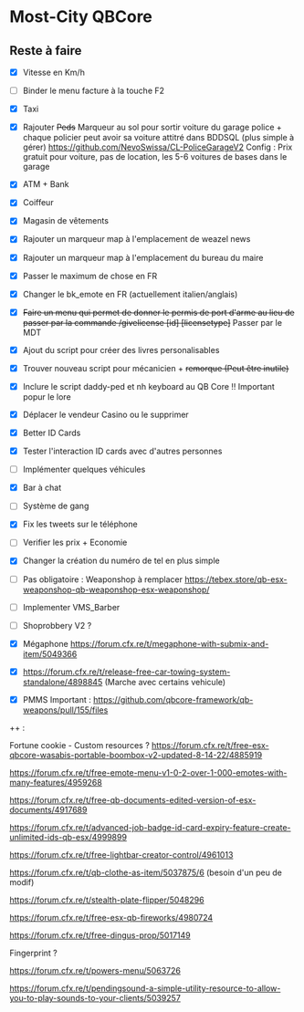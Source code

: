# Most-City QBCore

## Reste à faire
- [x] Vitesse en Km/h
- [ ] Binder le menu facture à la touche F2
- [x] Taxi
- [x] Rajouter ~~Peds~~ Marqueur au sol pour sortir voiture du garage police + chaque policier peut avoir sa voiture attitré dans BDDSQL (plus simple à gérer)
https://github.com/NevoSwissa/CL-PoliceGarageV2
Config : Prix gratuit pour voiture, pas de location, les 5-6 voitures de bases dans le garage
- [x] ATM + Bank
- [x] Coiffeur
- [x] Magasin de vêtements 
- [x] Rajouter un marqueur map à l'emplacement de weazel news 
- [x] Rajouter un marqueur map à l'emplacement du bureau du maire
- [x] Passer le maximum de chose en FR
- [x] Changer le bk_emote en FR (actuellement italien/anglais)
- [x] ~~Faire un menu qui permet de donner le permis de port d'arme au lieu de passer par la commande /givelicense [id] [licensetype]~~ Passer par le MDT
- [x] Ajout du script pour créer des livres personalisables 
- [x] Trouver nouveau script pour mécanicien + ~~remorque (Peut être inutile)~~

- [x] Inclure le script daddy-ped et nh keyboard au QB Core !! Important popur le lore

- [x] Déplacer le vendeur Casino ou le supprimer

- [x] Better ID Cards
- [x] Tester l'interaction ID cards avec d'autres personnes
- [ ] Implémenter quelques véhicules
- [x] Bar à chat
- [ ] Système de gang
- [x] Fix les tweets sur le téléphone
- [ ] Verifier les prix + Economie 
- [x] Changer la création du numéro de tel en plus simple
- [ ] Pas obligatoire : Weaponshop à remplacer https://tebex.store/qb-esx-weaponshop-qb-weaponshop-esx-weaponshop/
- [ ] Implementer VMS_Barber
- [ ] Shoprobbery V2 ?
- [x] Mégaphone https://forum.cfx.re/t/megaphone-with-submix-and-item/5049366
- [x] https://forum.cfx.re/t/release-free-car-towing-system-standalone/4898845 (Marche avec certains vehicule)
- [x] PMMS
Important :
https://github.com/qbcore-framework/qb-weapons/pull/155/files

++ : 

Fortune cookie - Custom resources ? 
https://forum.cfx.re/t/free-esx-qbcore-wasabis-portable-boombox-v2-updated-8-14-22/4885919

https://forum.cfx.re/t/free-emote-menu-v1-0-2-over-1-000-emotes-with-many-features/4959268

https://forum.cfx.re/t/free-qb-documents-edited-version-of-esx-documents/4917689

https://forum.cfx.re/t/advanced-job-badge-id-card-expiry-feature-create-unlimited-ids-qb-esx/4999899

https://forum.cfx.re/t/free-lightbar-creator-control/4961013

https://forum.cfx.re/t/qb-clothe-as-item/5037875/6 (besoin d'un peu de modif)

https://forum.cfx.re/t/stealth-plate-flipper/5048296

https://forum.cfx.re/t/free-esx-qb-fireworks/4980724

https://forum.cfx.re/t/free-dingus-prop/5017149

Fingerprint ? 

https://forum.cfx.re/t/powers-menu/5063726

https://forum.cfx.re/t/pendingsound-a-simple-utility-resource-to-allow-you-to-play-sounds-to-your-clients/5039257